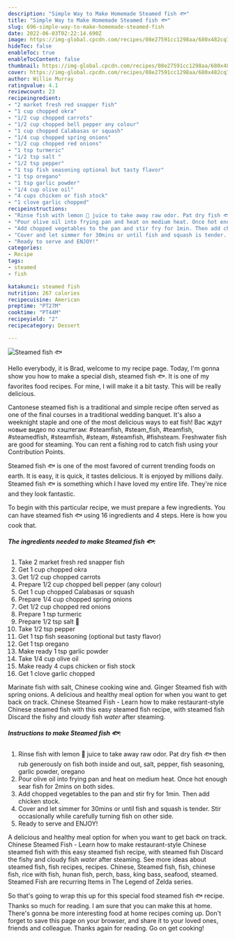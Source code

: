 ```yaml
---
description: "Simple Way to Make Homemade Steamed fish 🐟"
title: "Simple Way to Make Homemade Steamed fish 🐟"
slug: 696-simple-way-to-make-homemade-steamed-fish
date: 2022-06-03T02:22:14.690Z
image: https://img-global.cpcdn.com/recipes/08e27591cc1298aa/680x482cq70/steamed-fish-recipe-main-photo.jpg
hideToc: false
enableToc: true
enableTocContent: false
thumbnail: https://img-global.cpcdn.com/recipes/08e27591cc1298aa/680x482cq70/steamed-fish-recipe-main-photo.jpg
cover: https://img-global.cpcdn.com/recipes/08e27591cc1298aa/680x482cq70/steamed-fish-recipe-main-photo.jpg
author: Willie Murray
ratingvalue: 4.1
reviewcount: 23
recipeingredient:
- "2 market fresh red snapper fish"
- "1 cup chopped okra"
- "1/2 cup chopped carrots"
- "1/2 cup chopped bell pepper any colour"
- "1 cup chopped Calabasas or squash"
- "1/4 cup chopped spring onions"
- "1/2 cup chopped red onions"
- "1 tsp turmeric"
- "1/2 tsp salt "
- "1/2 tsp pepper"
- "1 tsp fish seasoning optional but tasty flavor"
- "1 tsp oregano"
- "1 tsp garlic powder"
- "1/4 cup olive oil"
- "4 cups chicken or fish stock"
- "1 clove garlic chopped"
recipeinstructions:
- "Rinse fish with lemon 🍋 juice to take away raw odor. Pat dry fish 🐟 then rub generously on fish both inside and out, salt, pepper, fish seasoning, garlic powder, oregano"
- "Pour olive oil into frying pan and heat on medium heat. Once hot enough sear fish for 2mins on both sides."
- "Add chopped vegetables to the pan and stir fry for 1min. Then add chicken stock."
- "Cover and let simmer for 30mins or until fish and squash is tender. Stir occasionally while carefully turning fish on other side."
- "Ready to serve and ENJOY!"
categories:
- Recipe
tags:
- steamed
- fish

katakunci: steamed fish 
nutrition: 267 calories
recipecuisine: American
preptime: "PT27M"
cooktime: "PT44M"
recipeyield: "2"
recipecategory: Dessert

---
```



![Steamed fish 🐟](https://img-global.cpcdn.com/recipes/08e27591cc1298aa/680x482cq70/steamed-fish-recipe-main-photo.jpg)

Hello everybody, it is Brad, welcome to my recipe page. Today, I'm gonna show you how to make a special dish, steamed fish 🐟. It is one of my favorites food recipes. For mine, I will make it a bit tasty. This will be really delicious.

Cantonese steamed fish is a traditional and simple recipe often served as one of the final courses in a traditional wedding banquet. It&#39;s also a weeknight staple and one of the most delicious ways to eat fish! Вас ждут новые видео по хэштегам: #steamfish, #steam_fish, #teamfish, #steamedfish, #steamfish, #steam, #steamfish, #fishsteam. Freshwater fish are good for steaming. You can rent a fishing rod to catch fish using your Contribution Points.

Steamed fish 🐟 is one of the most favored of current trending foods on earth. It is easy, it is quick, it tastes delicious. It is enjoyed by millions daily. Steamed fish 🐟 is something which I have loved my entire life. They're nice and they look fantastic.


To begin with this particular recipe, we must prepare a few ingredients. You can have steamed fish 🐟 using 16 ingredients and 4 steps. Here is how you cook that.

<!--inarticleads1-->

##### The ingredients needed to make Steamed fish 🐟:

1. Take 2 market fresh red snapper fish
1. Get 1 cup chopped okra
1. Get 1/2 cup chopped carrots
1. Prepare 1/2 cup chopped bell pepper (any colour)
1. Get 1 cup chopped Calabasas or squash
1. Prepare 1/4 cup chopped spring onions
1. Get 1/2 cup chopped red onions
1. Prepare 1 tsp turmeric
1. Prepare 1/2 tsp salt 🧂
1. Take 1/2 tsp pepper
1. Get 1 tsp fish seasoning (optional but tasty flavor)
1. Get 1 tsp oregano
1. Make ready 1 tsp garlic powder
1. Take 1/4 cup olive oil
1. Make ready 4 cups chicken or fish stock
1. Get 1 clove garlic chopped


Marinate fish with salt, Chinese cooking wine and. Ginger Steamed fish with spring onions. A delicious and healthy meal option for when you want to get back on track. Chinese Steamed Fish - Learn how to make restaurant-style Chinese steamed fish with this easy steamed fish recipe, with steamed fish Discard the fishy and cloudy fish *water* after steaming. 

<!--inarticleads2-->

##### Instructions to make Steamed fish 🐟:

1. Rinse fish with lemon 🍋 juice to take away raw odor. Pat dry fish 🐟 then rub generously on fish both inside and out, salt, pepper, fish seasoning, garlic powder, oregano
1. Pour olive oil into frying pan and heat on medium heat. Once hot enough sear fish for 2mins on both sides.
1. Add chopped vegetables to the pan and stir fry for 1min. Then add chicken stock.
1. Cover and let simmer for 30mins or until fish and squash is tender. Stir occasionally while carefully turning fish on other side.
1. Ready to serve and ENJOY!

A delicious and healthy meal option for when you want to get back on track. Chinese Steamed Fish - Learn how to make restaurant-style Chinese steamed fish with this easy steamed fish recipe, with steamed fish Discard the fishy and cloudy fish *water* after steaming. See more ideas about steamed fish, fish recipes, recipes. Chinese, Steamed fish, fish, chinese fish, rice with fish, hunan fish, perch, bass, king bass, seafood, steamed. Steamed Fish are recurring Items in The Legend of Zelda series. 

So that's going to wrap this up for this special food steamed fish 🐟 recipe. Thanks so much for reading. I am sure that you can make this at home. There's gonna be more interesting food at home recipes coming up. Don't forget to save this page on your browser, and share it to your loved ones, friends and colleague. Thanks again for reading. Go on get cooking!
